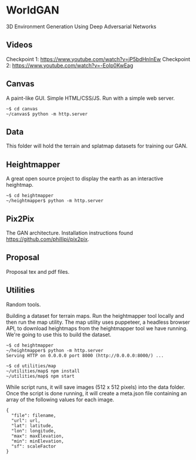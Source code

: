 # WorldGAN

3D Environment Generation Using Deep Adversarial Networks

## Videos

Checkpoint 1: https://www.youtube.com/watch?v=jP5bdHnInEw
Checkpoint 2: https://www.youtube.com/watch?v=-EoIp0KwEag

## Canvas

A paint-like GUI. Simple HTML/CSS/JS. Run with a simple web server.

```
~$ cd canvas
~/canvas$ python -m http.server
```

## Data

This folder will hold the terrain and splatmap datasets for training our GAN.

## Heightmapper

A great open source project to display the earth as an interactive heightmap.

```
~$ cd heightmapper
~/heightmapper$ python -m http.server
```

## Pix2Pix

The GAN architecture. Installation instructions found https://github.com/phillipi/pix2pix.

## Proposal

Proposal tex and pdf files.

## Utilities

Random tools.

Building a dataset for terrain maps. Run the heightmapper tool locally and then run the map utility. The map utility uses puppeteer, a headless browser API, to download heightmaps from the heightmapper tool we have running. We're going to use this to build the dataset.

```
~$ cd heightmapper
~/heightmapper$ python -m http.server
Serving HTTP on 0.0.0.0 port 8000 (http://0.0.0.0:8000/) ...
```

```
~$ cd utilities/map
~/utilities/map$ npm install
~/utilities/map$ npm start
```

While script runs, it will save images (512 x 512 pixels) into the data folder. Once the script is done running, it will create a meta.json file containing an array of the following values for each image.

```
{
  "file": filename,
  "url": url,
  "lat": latitude,
  "lon": longitude,
  "max": maxElevation,
  "min": minElevation,
  "sf": scaleFactor
}
```